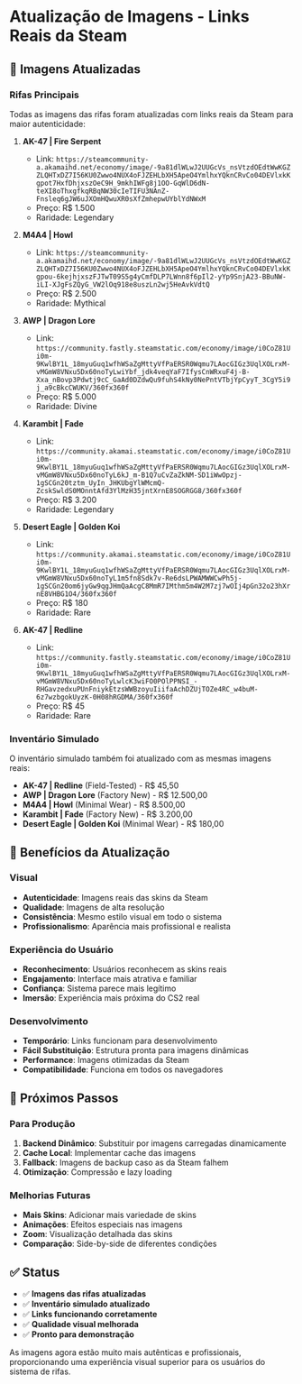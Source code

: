 # Atualização de Imagens - Links Reais da Steam

## 🎯 Imagens Atualizadas

### Rifas Principais
Todas as imagens das rifas foram atualizadas com links reais da Steam para maior autenticidade:

1. **AK-47 | Fire Serpent**
   - Link: `https://steamcommunity-a.akamaihd.net/economy/image/-9a81dlWLwJ2UUGcVs_nsVtzdOEdtWwKGZZLQHTxDZ7I56KU0Zwwo4NUX4oFJZEHLbXH5ApeO4YmlhxYQknCRvCo04DEVlxkKgpot7HxfDhjxszOeC9H_9mkhIWFg8j1OO-GqWlD6dN-teXI8oThxgfkqRBqNW30cIeTIFU3NAnZ-Fnsleq6gJW6uJXOmHQwuXR0sXfZmhepwUYblYdNWxM`
   - Preço: R$ 1.500
   - Raridade: Legendary

2. **M4A4 | Howl**
   - Link: `https://steamcommunity-a.akamaihd.net/economy/image/-9a81dlWLwJ2UUGcVs_nsVtzdOEdtWwKGZZLQHTxDZ7I56KU0Zwwo4NUX4oFJZEHLbXH5ApeO4YmlhxYQknCRvCo04DEVlxkKgpou-6kejhjxszFJTwT09S5g4yCmfDLP7LWnn8f6pIl2-yYp9SnjA23-BBuNW-iLI-XJgFsZQyG_VW2lOq918e8uszLn2wj5HeAvkVdtQ`
   - Preço: R$ 2.500
   - Raridade: Mythical

3. **AWP | Dragon Lore**
   - Link: `https://community.fastly.steamstatic.com/economy/image/i0CoZ81Ui0m-9KwlBY1L_18myuGuq1wfhWSaZgMttyVfPaERSR0Wqmu7LAocGIGz3UqlXOLrxM-vMGmW8VNxu5Dx60noTyLwiYbf_jdk4veqYaF7IfysCnWRxuF4j-B-Xxa_nBovp3Pdwtj9cC_GaAd0DZdwQu9fuhS4kNy0NePntVTbjYpCyyT_3CgY5i9j_a9cBkcCWUKV/360fx360f`
   - Preço: R$ 5.000
   - Raridade: Divine

4. **Karambit | Fade**
   - Link: `https://community.akamai.steamstatic.com/economy/image/i0CoZ81Ui0m-9KwlBY1L_18myuGuq1wfhWSaZgMttyVfPaERSR0Wqmu7LAocGIGz3UqlXOLrxM-vMGmW8VNxu5Dx60noTyL6kJ_m-B1Q7uCvZaZkNM-SD1iWwOpzj-1gSCGn20tztm_UyIn_JHKUbgYlWMcmQ-ZcskSwldS0MOnntAfd3YlMzH35jntXrnE8SOGRGG8/360fx360f`
   - Preço: R$ 3.200
   - Raridade: Legendary

5. **Desert Eagle | Golden Koi**
   - Link: `https://community.akamai.steamstatic.com/economy/image/i0CoZ81Ui0m-9KwlBY1L_18myuGuq1wfhWSaZgMttyVfPaERSR0Wqmu7LAocGIGz3UqlXOLrxM-vMGmW8VNxu5Dx60noTyL1m5fn8Sdk7v-Re6dsLPWAMWWCwPh5j-1gSCGn20om6jyGw9qgJHmQaAcgC8MmR7IMthm5m4W2M7zj7wOIj4pGn32o23hXrnE8VHBG1O4/360fx360f`
   - Preço: R$ 180
   - Raridade: Rare

6. **AK-47 | Redline**
   - Link: `https://community.fastly.steamstatic.com/economy/image/i0CoZ81Ui0m-9KwlBY1L_18myuGuq1wfhWSaZgMttyVfPaERSR0Wqmu7LAocGIGz3UqlXOLrxM-vMGmW8VNxu5Dx60noTyLwlcK3wiFO0POlPPNSI_-RHGavzedxuPUnFniykEtzsWWBzoyuIiifaAchDZUjTOZe4RC_w4buM-6z7wzbgokUyzK-0H08hRGDMA/360fx360f`
   - Preço: R$ 45
   - Raridade: Rare

### Inventário Simulado
O inventário simulado também foi atualizado com as mesmas imagens reais:

- **AK-47 | Redline** (Field-Tested) - R$ 45,50
- **AWP | Dragon Lore** (Factory New) - R$ 12.500,00
- **M4A4 | Howl** (Minimal Wear) - R$ 8.500,00
- **Karambit | Fade** (Factory New) - R$ 3.200,00
- **Desert Eagle | Golden Koi** (Minimal Wear) - R$ 180,00

## 🎨 Benefícios da Atualização

### Visual
- **Autenticidade**: Imagens reais das skins da Steam
- **Qualidade**: Imagens de alta resolução
- **Consistência**: Mesmo estilo visual em todo o sistema
- **Profissionalismo**: Aparência mais profissional e realista

### Experiência do Usuário
- **Reconhecimento**: Usuários reconhecem as skins reais
- **Engajamento**: Interface mais atrativa e familiar
- **Confiança**: Sistema parece mais legítimo
- **Imersão**: Experiência mais próxima do CS2 real

### Desenvolvimento
- **Temporário**: Links funcionam para desenvolvimento
- **Fácil Substituição**: Estrutura pronta para imagens dinâmicas
- **Performance**: Imagens otimizadas da Steam
- **Compatibilidade**: Funciona em todos os navegadores

## 🔄 Próximos Passos

### Para Produção
1. **Backend Dinâmico**: Substituir por imagens carregadas dinamicamente
2. **Cache Local**: Implementar cache das imagens
3. **Fallback**: Imagens de backup caso as da Steam falhem
4. **Otimização**: Compressão e lazy loading

### Melhorias Futuras
- **Mais Skins**: Adicionar mais variedade de skins
- **Animações**: Efeitos especiais nas imagens
- **Zoom**: Visualização detalhada das skins
- **Comparação**: Side-by-side de diferentes condições

## ✅ Status

- ✅ **Imagens das rifas atualizadas**
- ✅ **Inventário simulado atualizado**
- ✅ **Links funcionando corretamente**
- ✅ **Qualidade visual melhorada**
- ✅ **Pronto para demonstração**

As imagens agora estão muito mais autênticas e profissionais, proporcionando uma experiência visual superior para os usuários do sistema de rifas. 